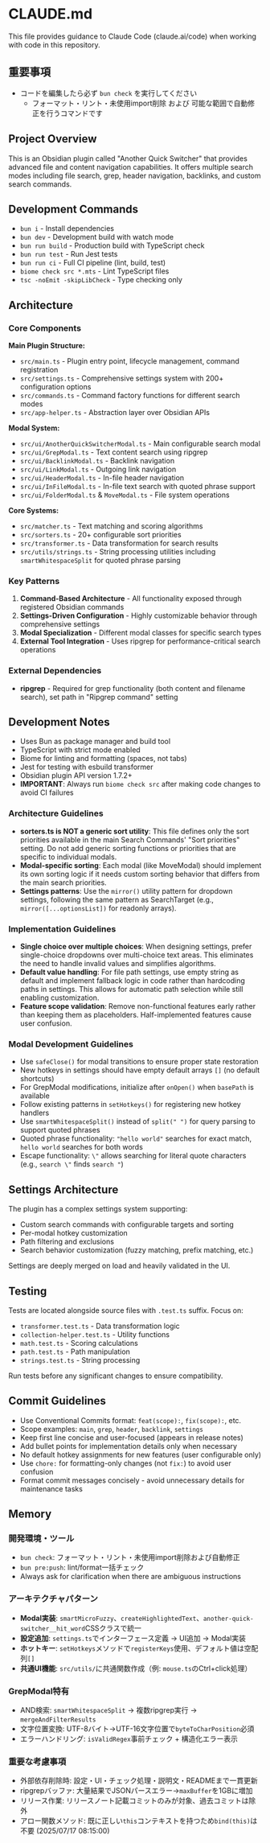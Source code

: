 # CLAUDE.md

This file provides guidance to Claude Code (claude.ai/code) when working with code in this repository.

## **重要事項**

- コードを編集したら必ず `bun check` を実行してください
    - フォーマット・リント・未使用import削除 および 可能な範囲で自動修正を行うコマンドです

## Project Overview

This is an Obsidian plugin called "Another Quick Switcher" that provides advanced file and content navigation capabilities. It offers multiple search modes including file search, grep, header navigation, backlinks, and custom search commands.

## Development Commands

- `bun i` - Install dependencies
- `bun dev` - Development build with watch mode
- `bun run build` - Production build with TypeScript check
- `bun run test` - Run Jest tests
- `bun run ci` - Full CI pipeline (lint, build, test)
- `biome check src *.mts` - Lint TypeScript files
- `tsc -noEmit -skipLibCheck` - Type checking only

## Architecture

### Core Components

**Main Plugin Structure:**
- `src/main.ts` - Plugin entry point, lifecycle management, command registration
- `src/settings.ts` - Comprehensive settings system with 200+ configuration options
- `src/commands.ts` - Command factory functions for different search modes
- `src/app-helper.ts` - Abstraction layer over Obsidian APIs

**Modal System:**
- `src/ui/AnotherQuickSwitcherModal.ts` - Main configurable search modal
- `src/ui/GrepModal.ts` - Text content search using ripgrep
- `src/ui/BacklinkModal.ts` - Backlink navigation
- `src/ui/LinkModal.ts` - Outgoing link navigation  
- `src/ui/HeaderModal.ts` - In-file header navigation
- `src/ui/InFileModal.ts` - In-file text search with quoted phrase support
- `src/ui/FolderModal.ts` & `MoveModal.ts` - File system operations

**Core Systems:**
- `src/matcher.ts` - Text matching and scoring algorithms
- `src/sorters.ts` - 20+ configurable sort priorities
- `src/transformer.ts` - Data transformation for search results
- `src/utils/strings.ts` - String processing utilities including `smartWhitespaceSplit` for quoted phrase parsing

### Key Patterns

1. **Command-Based Architecture** - All functionality exposed through registered Obsidian commands
2. **Settings-Driven Configuration** - Highly customizable behavior through comprehensive settings
3. **Modal Specialization** - Different modal classes for specific search types
4. **External Tool Integration** - Uses ripgrep for performance-critical search operations

### External Dependencies

- **ripgrep** - Required for grep functionality (both content and filename search), set path in "Ripgrep command" setting

## Development Notes

- Uses Bun as package manager and build tool
- TypeScript with strict mode enabled
- Biome for linting and formatting (spaces, not tabs)
- Jest for testing with esbuild transformer
- Obsidian plugin API version 1.7.2+
- **IMPORTANT**: Always run `biome check src` after making code changes to avoid CI failures

### Architecture Guidelines

- **sorters.ts is NOT a generic sort utility**: This file defines only the sort priorities available in the main Search Commands' "Sort priorities" setting. Do not add generic sorting functions or priorities that are specific to individual modals.
- **Modal-specific sorting**: Each modal (like MoveModal) should implement its own sorting logic if it needs custom sorting behavior that differs from the main search priorities.
- **Settings patterns**: Use the `mirror()` utility pattern for dropdown settings, following the same pattern as SearchTarget (e.g., `mirror([...optionsList])` for readonly arrays).

### Implementation Guidelines

- **Single choice over multiple choices**: When designing settings, prefer single-choice dropdowns over multi-choice text areas. This eliminates the need to handle invalid values and simplifies algorithms.
- **Default value handling**: For file path settings, use empty string as default and implement fallback logic in code rather than hardcoding paths in settings. This allows for automatic path selection while still enabling customization.
- **Feature scope validation**: Remove non-functional features early rather than keeping them as placeholders. Half-implemented features cause user confusion.

### Modal Development Guidelines

- Use `safeClose()` for modal transitions to ensure proper state restoration
- New hotkeys in settings should have empty default arrays `[]` (no default shortcuts)
- For GrepModal modifications, initialize after `onOpen()` when `basePath` is available
- Follow existing patterns in `setHotkeys()` for registering new hotkey handlers
- Use `smartWhitespaceSplit()` instead of `split(" ")` for query parsing to support quoted phrases
- Quoted phrase functionality: `"hello world"` searches for exact match, `hello world` searches for both words
- Escape functionality: `\"` allows searching for literal quote characters (e.g., `search \"` finds `search "`)

## Settings Architecture

The plugin has a complex settings system supporting:
- Custom search commands with configurable targets and sorting
- Per-modal hotkey customization
- Path filtering and exclusions
- Search behavior customization (fuzzy matching, prefix matching, etc.)

Settings are deeply merged on load and heavily validated in the UI.

## Testing

Tests are located alongside source files with `.test.ts` suffix. Focus on:
- `transformer.test.ts` - Data transformation logic
- `collection-helper.test.ts` - Utility functions
- `math.test.ts` - Scoring calculations
- `path.test.ts` - Path manipulation
- `strings.test.ts` - String processing

Run tests before any significant changes to ensure compatibility.

## Commit Guidelines

- Use Conventional Commits format: `feat(scope):`, `fix(scope):`, etc.
- Scope examples: `main`, `grep`, `header`, `backlink`, `settings`
- Keep first line concise and user-focused (appears in release notes)
- Add bullet points for implementation details only when necessary
- No default hotkey assignments for new features (user configurable only)
- Use `chore:` for formatting-only changes (not `fix:`) to avoid user confusion
- Format commit messages concisely - avoid unnecessary details for maintenance tasks

## Memory

### 開発環境・ツール
- `bun check`: フォーマット・リント・未使用import削除および自動修正
- `bun pre:push`: lint/format一括チェック
- Always ask for clarification when there are ambiguous instructions

### アーキテクチャパターン
- **Modal実装**: `smartMicroFuzzy`、`createHighlightedText`、`another-quick-switcher__hit_word`CSSクラスで統一
- **設定追加**: `settings.ts`でインターフェース定義 → UI追加 → Modal実装
- **ホットキー**: `setHotkeys`メソッドで`registerKeys`使用、デフォルト値は空配列`[]`
- **共通UI機能**: `src/utils/`に共通関数作成（例: `mouse.ts`のCtrl+click処理）

### GrepModal特有
- AND検索: `smartWhitespaceSplit` → 複数ripgrep実行 → `mergeAndFilterResults`
- 文字位置変換: UTF-8バイト→UTF-16文字位置で`byteToCharPosition`必須
- エラーハンドリング: `isValidRegex`事前チェック + 構造化エラー表示

### 重要な考慮事項
- 外部依存削除時: 設定・UI・チェック処理・説明文・READMEまで一貫更新
- ripgrepバッファ: 大量結果でJSONパースエラー→`maxBuffer`を1GBに増加
- リリース作業: リリースノート記載コミットのみが対象、過去コミットは除外
- アロー関数メソッド: 既に正しい`this`コンテキストを持つため`bind(this)`は不要 (2025/07/17 08:15:00)
